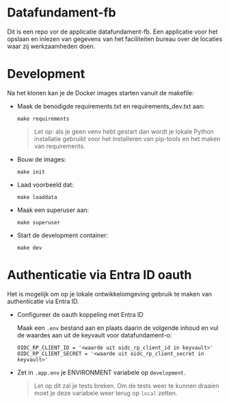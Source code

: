 # Datafundament-fb

Dit is een repo vor de applicatie datafundament-fb.
Een applicatie voor het opslaan en inlezen van gegevens van het faciliteiten bureau over de locaties waar zij werkzaamheden doen.

# Development
Na het klonen kan je de Docker images starten vanuit de makefile:
- Maak de benodigde requirements.txt en requirements_dev.txt aan:
  ```
  make requirements
  ```
  > Let op: als je geen venv hebt gestart dan wordt je lokale Python installatie gebruikt voor het installeren van pip-tools en het maken van requirements.
- Bouw de images:
  ```
  make init
  ```
- Laad voorbeeld dat:
  ```
  make loaddata
  ```
- Maak een superuser aan:
  ```
  make superuser
  ```
- Start de development container:
  ```
  make dev
  ```

# Authenticatie via Entra ID oauth
Het is mogelijk om op je lokale ontwikkelomgeving gebruik te maken van authenticatie via Entra ID.
- Configureer de oauth koppeling met Entra ID
  
  Maak een `.env` bestand aan en plaats daarin de volgende inhoud en vul de waardes aan uit de keyvault voor datafundament-o:
  ```
  OIDC_RP_CLIENT_ID = '<waarde uit oidc_rp_client_id in keyvault>'
  OIDC_RP_CLIENT_SECRET = '<waarde uit oidc_rp_client_secret in keyvault>'
  ```
- Zet in `.app.env` je ENVIRONMENT variabele op `development`.
  >Let op dit zal je tests breken. Om de tests weer te kunnen draaien moet je deze variabele weer terug op `local` zetten.   
